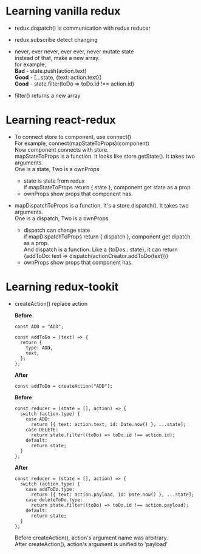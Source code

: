 # Learning vanilla redux

- redux.dispatch() is communication with redux reducer

- redux.subscribe detect changing

- never, ever never, ever ever, never mutate state  
  instead of that, make a new array.  
  for example,  
   **Bad** - state.push(action.text)  
   **Good** - [...state, {text: action.text}]  
   **Good** - state.filter(toDo => toDo.id !== action.id)

- filter() returns a new array

# Learning react-redux

- To connect store to component, use connect()  
  For example, connect(mapStateToProps)(component)  
  Now component connects with store.  
  mapStateToProps is a function. It looks like store.getState(). It takes two arguments.  
  One is a state, Two is a ownProps

  - state is state from redux  
    if mapStateToProps return { state }, component get state as a prop
  - ownProps show props that component has.

- mapDispatchToProps is a function. It's a store.dispatch(). It takes two arguments.  
  One is a dispatch, Two is a ownProps
  - dispatch can change state  
    if mapDispatchToProps return { dispatch }, component get dipatch as a prop.  
    And dispatch is a function. Like a {toDos : state}, it can return {addToDo: text => dispatch(actionCreator.addToDo(text))}
  - ownProps show props that component has.

# Learning redux-tookit

- createAction() replace action

  **Before**

  ```
  const ADD = "ADD";

  const addToDo = (text) => {
    return {
      type: ADD,
      text,
    };
  };

  ```

  **After**

  ```
  const addToDo = createAction("ADD");

  ```

  **Before**

  ```
  const reducer = (state = [], action) => {
    switch (action.type) {
      case ADD:
        return [{ text: action.text, id: Date.now() }, ...state];
      case DELETE:
        return state.filter((toDo) => toDo.id !== action.id);
      default:
        return state;
    }
  };
  ```

  **After**

  ```
  const reducer = (state = [], action) => {
    switch (action.type) {
      case addToDo.type:
        return [{ text: action.payload, id: Date.now() }, ...state];
      case deleteToDo.type:
        return state.filter((toDo) => toDo.id !== action.payload);
      default:
        return state;
    }
  };

  ```

  Before createAction(), action's argument name was arbitrary.  
  After createAction(), action's argument is unified to 'payload'
